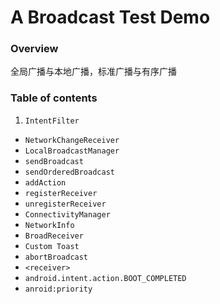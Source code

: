 # A Broadcast Test Demo

### Overview

全局广播与本地广播，标准广播与有序广播

### Table of contents

 1. ``IntentFilter``
 - ``NetworkChangeReceiver``
 - ``LocalBroadcastManager``
 - ``sendBroadcast``
 - ``sendOrderedBroadcast``
 - ``addAction``
 - ``registerReceiver``
 - ``unregisterReceiver``
 - ``ConnectivityManager``
 - ``NetworkInfo``
 - ``BroadReceiver``
 - ``Custom Toast``
 - ``abortBroadcast``
 - ``<receiver>``
 - ``android.intent.action.BOOT_COMPLETED``
 - ``anroid:priority``